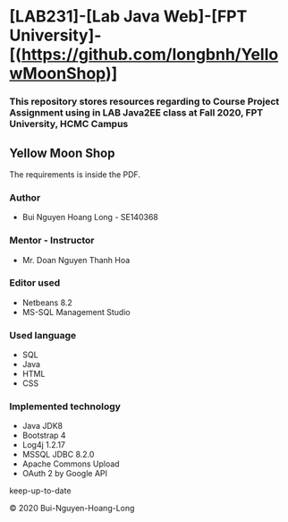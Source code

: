 # [LAB231]-[Lab Java Web]-[FPT University]-[(https://github.com/longbnh/YellowMoonShop)]
### This repository stores resources regarding to Course Project Assignment using in LAB Java2EE class at Fall 2020, FPT University, HCMC Campus
## Yellow Moon Shop
The requirements is inside the PDF.
### Author 
* Bui Nguyen Hoang Long - SE140368
### Mentor - Instructor
* Mr. Doan Nguyen Thanh Hoa
### Editor used
* Netbeans 8.2
* MS-SQL Management Studio
### Used language
* SQL
* Java
* HTML
* CSS
### Implemented technology
* Java JDK8
* Bootstrap 4
* Log4j 1.2.17
* MSSQL JDBC 8.2.0
* Apache Commons Upload 
* OAuth 2 by Google API

keep-up-to-date 

© 2020 Bui-Nguyen-Hoang-Long 

